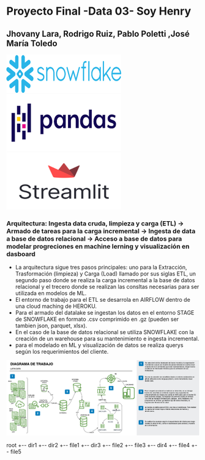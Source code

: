 # Proyecto Final -Data 03- Soy Henry
## Jhovany Lara, Rodrigo Ruiz, Pablo Poletti ,José María Toledo

<img src="/imagenes/Snowflake_Logo.png" width="300" height="100"/><img src="/imagenes/Pandas_logo.png" width="300" height="150"/><img src="/imagenes/Streamlit.png" width="300" height="150"/>


### Arquitectura: Ingesta data cruda, limpieza y carga (ETL) -> Armado de tareas para la carga incremental -> Ingesta de data a base de datos relacional -> Acceso a base de datos para modelar progreciones en machine lerning y visualización en dasboard

- La arquitectura sigue tres pasos principales: uno para la Extracción, Trasformación (limpieza) y Carga (Load) llamado por sus siglas ETL, un segundo paso donde se realiza la carga incremental a la base de datos relacional y el trecero donde se realizan las consltas necesarias para ser utilizada en modelos de ML.
- El entorno de trabajo para el ETL se desarrola en AIRFLOW dentro de una cloud maching de HEROKU.
- Para el armado del datalake se ingestan los datos en el entorno STAGE de SNOWFLAKE en formato .csv comprimido en .gz (pueden ser tambien json, parquet, xlsx).
- En el caso de la base de datos relacional se utiliza SNOWFLAKE con la creación de un warehouse para su mantenimiento e ingesta incremental.
- para el modelado en ML y visualización de datos se realiza querys según los requerimientos del cliente.

<img src="/imagenes/diagrama latin data.jpg"/>

root
+-- dir1
+-- dir2
    +-- file1
+-- dir3
    +-- file2
    +-- file3
    +-- dir4
        +-- file4
+-- file5